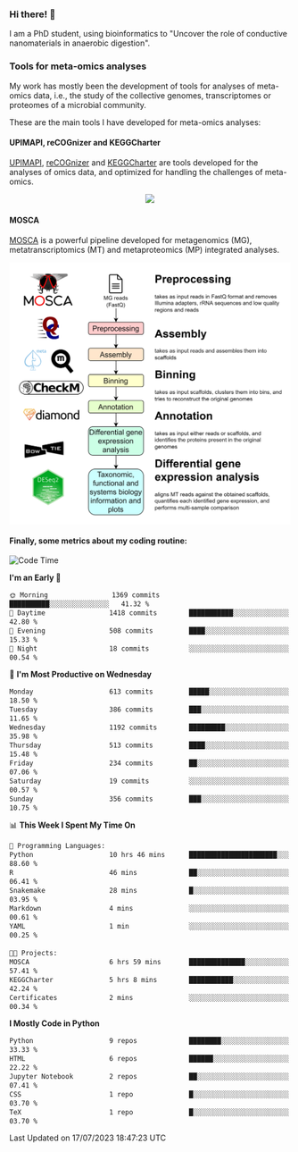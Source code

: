 ### Hi there! 👋

I am a PhD student, using bioinformatics to "Uncover the role of conductive nanomaterials in anaerobic digestion".

### Tools for meta-omics analyses

My work has mostly been the development of tools for analyses of meta-omics data, i.e., the study of the collective genomes, transcriptomes or proteomes of a microbial community.

These are the main tools I have developed for meta-omics analyses:

#### UPIMAPI, reCOGnizer and KEGGCharter

[UPIMAPI](https://github.com/iquasere/UPIMAPI), [reCOGnizer](https://github.com/iquasere/reCOGnizer) and [KEGGCharter](https://github.com/iquasere/KEGGCharter) are tools developed for the analyses of omics data, and optimized for handling the challenges of meta-omics.

<p align="center">
    <img src="assets/annotation_paper.png">
</p>

#### MOSCA

[MOSCA](https://github.com/iquasere/MOSCA) is a powerful pipeline developed for metagenomics (MG), metatranscriptomics (MT) and metaproteomics (MP) integrated analyses.

<p align="center">
    <img src="assets/mosca_workflow.png" align="center" width="700">
</p>


#### Finally, some metrics about my coding routine:

<!--START_SECTION:waka-->
![Code Time](http://img.shields.io/badge/Code%20Time-625%20hrs%201%20min-blue)

**I'm an Early 🐤** 

```text
🌞 Morning                1369 commits        ██████████░░░░░░░░░░░░░░░   41.32 % 
🌆 Daytime                1418 commits        ███████████░░░░░░░░░░░░░░   42.80 % 
🌃 Evening                508 commits         ████░░░░░░░░░░░░░░░░░░░░░   15.33 % 
🌙 Night                  18 commits          ░░░░░░░░░░░░░░░░░░░░░░░░░   00.54 % 
```
📅 **I'm Most Productive on Wednesday** 

```text
Monday                   613 commits         █████░░░░░░░░░░░░░░░░░░░░   18.50 % 
Tuesday                  386 commits         ███░░░░░░░░░░░░░░░░░░░░░░   11.65 % 
Wednesday                1192 commits        █████████░░░░░░░░░░░░░░░░   35.98 % 
Thursday                 513 commits         ████░░░░░░░░░░░░░░░░░░░░░   15.48 % 
Friday                   234 commits         ██░░░░░░░░░░░░░░░░░░░░░░░   07.06 % 
Saturday                 19 commits          ░░░░░░░░░░░░░░░░░░░░░░░░░   00.57 % 
Sunday                   356 commits         ███░░░░░░░░░░░░░░░░░░░░░░   10.75 % 
```


📊 **This Week I Spent My Time On** 

```text
💬 Programming Languages: 
Python                   10 hrs 46 mins      ██████████████████████░░░   88.60 % 
R                        46 mins             ██░░░░░░░░░░░░░░░░░░░░░░░   06.41 % 
Snakemake                28 mins             █░░░░░░░░░░░░░░░░░░░░░░░░   03.95 % 
Markdown                 4 mins              ░░░░░░░░░░░░░░░░░░░░░░░░░   00.61 % 
YAML                     1 min               ░░░░░░░░░░░░░░░░░░░░░░░░░   00.25 % 

🐱‍💻 Projects: 
MOSCA                    6 hrs 59 mins       ██████████████░░░░░░░░░░░   57.41 % 
KEGGCharter              5 hrs 8 mins        ███████████░░░░░░░░░░░░░░   42.24 % 
Certificates             2 mins              ░░░░░░░░░░░░░░░░░░░░░░░░░   00.34 % 
```

**I Mostly Code in Python** 

```text
Python                   9 repos             ████████░░░░░░░░░░░░░░░░░   33.33 % 
HTML                     6 repos             ██████░░░░░░░░░░░░░░░░░░░   22.22 % 
Jupyter Notebook         2 repos             ██░░░░░░░░░░░░░░░░░░░░░░░   07.41 % 
CSS                      1 repo              █░░░░░░░░░░░░░░░░░░░░░░░░   03.70 % 
TeX                      1 repo              █░░░░░░░░░░░░░░░░░░░░░░░░   03.70 % 
```




 Last Updated on 17/07/2023 18:47:23 UTC
<!--END_SECTION:waka-->
